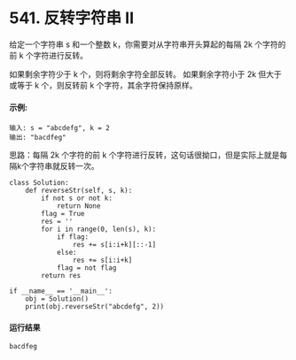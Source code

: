 # 541. 反转字符串 II
给定一个字符串 s 和一个整数 k，你需要对从字符串开头算起的每隔 2k 个字符的前 k 个字符进行反转。

如果剩余字符少于 k 个，则将剩余字符全部反转。
如果剩余字符小于 2k 但大于或等于 k 个，则反转前 k 个字符，其余字符保持原样。
 

#### 示例:

    输入: s = "abcdefg", k = 2
    输出: "bacdfeg"

思路：每隔 2k 个字符的前 k 个字符进行反转，这句话很拗口，但是实际上就是每隔k个字符串就反转一次。

    class Solution:
        def reverseStr(self, s, k):
            if not s or not k:
                return None
            flag = True
            res = ''
            for i in range(0, len(s), k):
                if flag:
                    res += s[i:i+k][::-1]
                else:
                    res += s[i:i+k]
                flag = not flag
            return res

    if __name__ == '__main__':
        obj = Solution()
        print(obj.reverseStr("abcdefg", 2))
        
#### 运行结果
    bacdfeg
